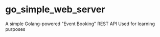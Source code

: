 # go_simple_web_server

A simple Golang-powered "Event Booking" REST API
Used for learning purposes
